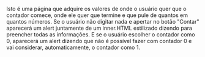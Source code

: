 Isto é uma página que adquire os valores de onde o usuário quer que o contador comece, onde ele quer que termine e que pule de quantos em quantos números. Se o usuário não digitar nada e apertar no botão "Contar" aparecerá um alert juntamente de um inner.HTML estilizado dizendo para preencher todas as informações. E se o usuário escolher o contador como 0, aparecerá um alert dizendo que não é possível fazer com contador 0 e vai considerar, automaticamente, o contador como 1.
